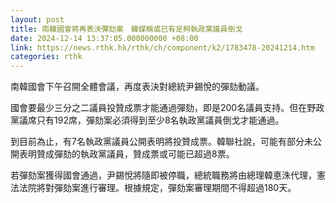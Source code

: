 ```yaml
---
layout: post
title: 南韓國會將再表決彈劾案　韓媒稱或已有足夠執政黨議員倒戈
date: 2024-12-14 13:37:05.000000000 +08:00
link: https://news.rthk.hk/rthk/ch/component/k2/1783478-20241214.htm
categories: rthk
---
```


南韓國會下午召開全體會議，再度表決對總統尹錫悅的彈劾動議。

國會要最少三分之二議員投贊成票才能通過彈劾，即是200名議員支持。但在野政黨議席只有192席，彈劾案必須得到至少8名執政黨議員倒戈才能通過。

到目前為止，有7名執政黨議員公開表明將投贊成票。韓聯社說，可能有部分未公開表明贊成彈劾的執政黨議員，贊成票或可能已超過8票。

若彈劾案獲得國會通過，尹錫悅將隨即被停職，總統職務將由總理韓悳洙代理，憲法法院將對彈劾案進行審理。根據規定，彈劾案審理期間不得超過180天。
